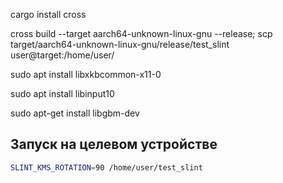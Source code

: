 cargo install cross

cross build --target aarch64-unknown-linux-gnu --release;
scp target/aarch64-unknown-linux-gnu/release/test_slint user@target:/home/user/

sudo apt install libxkbcommon-x11-0

sudo apt install libinput10

sudo apt-get install libgbm-dev

## Запуск на целевом устройстве

```bash
SLINT_KMS_ROTATION=90 /home/user/test_slint
```
